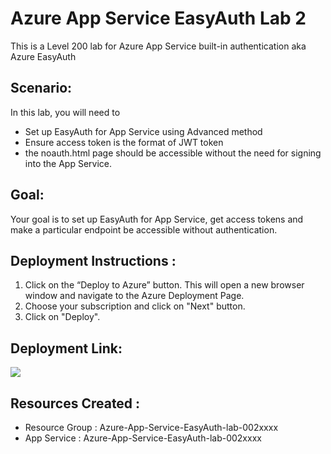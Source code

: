 # Azure App Service EasyAuth Lab 2

This is a Level 200 lab for Azure App Service built-in authentication aka Azure EasyAuth  

## Scenario:
In this lab, you will need to 
- Set up EasyAuth for App Service using Advanced method
- Ensure access token is the format of JWT token
- the noauth.html page should be accessible without the need for signing into the App Service.

## Goal:
Your goal is to set up EasyAuth for App Service, get access tokens and make a particular endpoint be accessible without authentication.

## Deployment Instructions :
1.	Click on the “Deploy to Azure” button. 
   This will open a new browser window and navigate to the Azure Deployment Page. <br>
2.	Choose your subscription and click on "Next" button. <br>
3.	Click on "Deploy". <br>

## Deployment Link:
<a href="https://deploy.azure.com/?repository=https://github.com/vijaysaayi/Azure-App-Service-EasyAuth-lab-002" target="_blank">
  <img src="http://azuredeploy.net/deploybutton.png"/>
</a>

## Resources Created : 
- Resource  Group  : Azure-App-Service-EasyAuth-lab-002xxxx
- App Service      : Azure-App-Service-EasyAuth-lab-002xxxx







